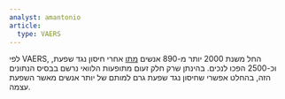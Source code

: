 ```yaml
---
analyst: amantonio
article:
  type: VAERS
---
```


לפי VAERS, החל משנת 2000 יותר מ-890 אנשים [מתו](http://www.medalerts.org/vaersdb/findfield.php?TABLE=ON&GROUP1=CAT&VAX[]=FLU(H1N1)&VAX[]=FLU3&VAX[]=FLU4&VAX[]=FLUA3&VAX[]=FLUC3&VAX[]=FLUC4&VAX[]=FLUN(H1N1)&VAX[]=FLUN3&VAX[]=FLUN4&VAX[]=FLUR3&VAX[]=FLUX&VAX[]=FLUX(H1N1)&VAX[]=H5N1&VAX_YEAR_LOW=2000) אחרי חיסון נגד שפעת, וכ-2500 הפכו לנכים. בהינתן שרק חלק זעום מתופעות הלוואי נרשם בבסיס הנתונים הזה, בהחלט אפשרי שחיסון נגד שפעת גרם למותם של יותר אנשים מאשר השפעת עצמה.
